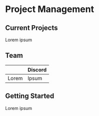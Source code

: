 # Project Management

## Current Projects

Lorem ipsum

## Team

|       | Discord |
| ----- | ------- |
| Lorem | Ipsum   |

## Getting Started

Lorem ipsum
